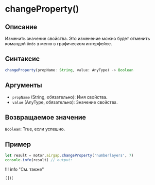 # changeProperty()

## Описание
Изменить значение свойства. Это изменение можно будет отменить командой `Undo` в меню в графическом интерфейсе.

## Синтаксис
```javascript
changeProperty(propName: String, value: AnyType) -> Boolean
```

## Аргументы
- `propName` (String, обязательно): Имя свойства.
- `value` (AnyType, обязательно): Значение свойства.

## Возвращаемое значение
`Boolean`: True, если успешно.

## Пример
```javascript linenums="1"
let result = motor.airgap.changeProperty('numberlayers', 7)
console.info(result) // output:
```

!!! info "См. также"

    []()


